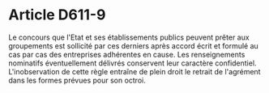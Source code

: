 # Article D611-9

Le concours que l'Etat et ses établissements publics peuvent prêter aux groupements est sollicité par ces derniers après accord écrit et formulé au cas par cas des entreprises adhérentes en cause.   Les renseignements nominatifs éventuellement délivrés conservent leur caractère confidentiel. L'inobservation de cette règle entraîne de plein droit le retrait de l'agrément dans les formes prévues pour son octroi.